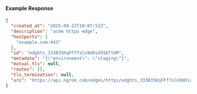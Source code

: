 <!-- Code generated for API Clients. DO NOT EDIT. -->

#### Example Response

```json
{
  "created_at": "2025-09-22T10:07:52Z",
  "description": "acme https edge",
  "hostports": [
    "example.com:443"
  ],
  "id": "edghts_333B35KqFFf7sCo9dOid5S6TtOM",
  "metadata": "{\"environment\": \"staging\"}",
  "mutual_tls": null,
  "routes": [],
  "tls_termination": null,
  "uri": "https://api.ngrok.com/edges/https/edghts_333B35KqFFf7sCo9dOid5S6TtOM"
}
```
